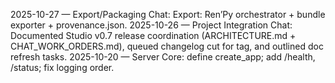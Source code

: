 2025-10-27 — Export/Packaging Chat: Export: Ren’Py orchestrator + bundle exporter + provenance.json.
2025-10-26 — Project Integration Chat: Documented Studio v0.7 release coordination (ARCHITECTURE.md + CHAT_WORK_ORDERS.md), queued changelog cut for tag, and outlined doc refresh tasks.
2025-10-20 — Server Core: define create_app; add /health, /status; fix logging order.
